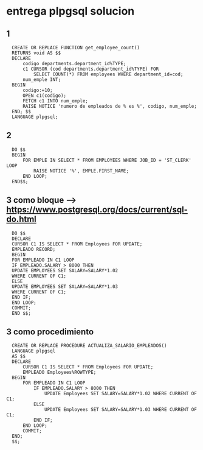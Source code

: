 # entrega plpgsql solucion

## 1

      CREATE OR REPLACE FUNCTION get_employee_count() 
      RETURNS void AS $$ 
      DECLARE 
          codigo departments.department_id%TYPE; 
          c1 CURSOR (cod departments.department_id%TYPE) FOR 
              SELECT COUNT(*) FROM employees WHERE department_id=cod; 
          num_emple INT; 
      BEGIN 
          codigo:=10; 
          OPEN c1(codigo); 
          FETCH c1 INTO num_emple; 
          RAISE NOTICE 'numero de empleados de % es %', codigo, num_emple; 
      END; $$ 
      LANGUAGE plpgsql;

## 2
      DO $$
      BEGIN
          FOR EMPLE IN SELECT * FROM EMPLOYEES WHERE JOB_ID = 'ST_CLERK' LOOP
              RAISE NOTICE '%', EMPLE.FIRST_NAME;
          END LOOP;
      END$$;

## 3 como bloque --> https://www.postgresql.org/docs/current/sql-do.html

      DO $$
      DECLARE 
      CURSOR C1 IS SELECT * FROM Employees FOR UPDATE; 
      EMPLEADO RECORD;
      BEGIN 
      FOR EMPLEADO IN C1 LOOP 
      IF EMPLEADO.SALARY > 8000 THEN 
      UPDATE EMPLOYEES SET SALARY=SALARY*1.02 
      WHERE CURRENT OF C1; 
      ELSE 
      UPDATE EMPLOYEES SET SALARY=SALARY*1.03 
      WHERE CURRENT OF C1; 
      END IF; 
      END LOOP; 
      COMMIT; 
      END $$;

## 3 como procedimiento

      CREATE OR REPLACE PROCEDURE ACTUALIZA_SALARIO_EMPLEADOS() 
      LANGUAGE plpgsql
      AS $$
      DECLARE 
          CURSOR C1 IS SELECT * FROM Employees FOR UPDATE; 
          EMPLEADO Employees%ROWTYPE;
      BEGIN 
          FOR EMPLEADO IN C1 LOOP 
              IF EMPLEADO.SALARY > 8000 THEN 
                  UPDATE Employees SET SALARY=SALARY*1.02 WHERE CURRENT OF C1; 
              ELSE 
                  UPDATE Employees SET SALARY=SALARY*1.03 WHERE CURRENT OF C1; 
              END IF; 
          END LOOP; 
          COMMIT; 
      END;
      $$;

